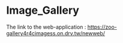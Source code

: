 # Image_Gallery
The link to the  web-application  :
https://zoo-gallery4r4cimagess.on.drv.tw/newweb/

